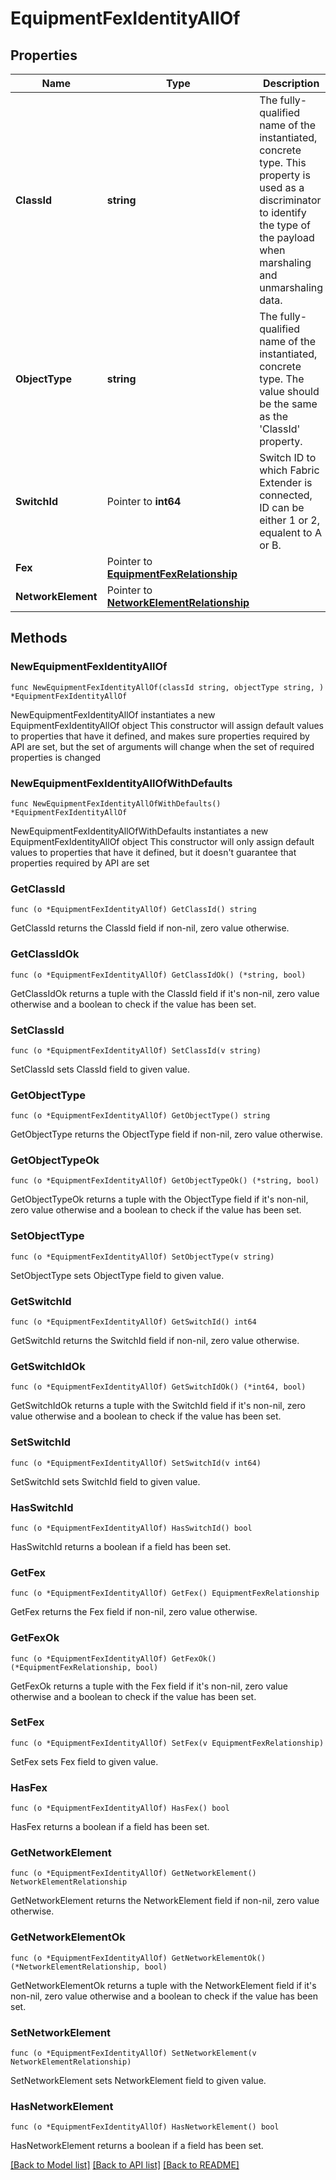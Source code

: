 # EquipmentFexIdentityAllOf

## Properties

Name | Type | Description | Notes
------------ | ------------- | ------------- | -------------
**ClassId** | **string** | The fully-qualified name of the instantiated, concrete type. This property is used as a discriminator to identify the type of the payload when marshaling and unmarshaling data. | [default to "equipment.FexIdentity"]
**ObjectType** | **string** | The fully-qualified name of the instantiated, concrete type. The value should be the same as the &#39;ClassId&#39; property. | [default to "equipment.FexIdentity"]
**SwitchId** | Pointer to **int64** | Switch ID to which Fabric Extender is connected, ID can be either 1 or 2, equalent to A or B. | [optional] [readonly] 
**Fex** | Pointer to [**EquipmentFexRelationship**](EquipmentFexRelationship.md) |  | [optional] 
**NetworkElement** | Pointer to [**NetworkElementRelationship**](NetworkElementRelationship.md) |  | [optional] 

## Methods

### NewEquipmentFexIdentityAllOf

`func NewEquipmentFexIdentityAllOf(classId string, objectType string, ) *EquipmentFexIdentityAllOf`

NewEquipmentFexIdentityAllOf instantiates a new EquipmentFexIdentityAllOf object
This constructor will assign default values to properties that have it defined,
and makes sure properties required by API are set, but the set of arguments
will change when the set of required properties is changed

### NewEquipmentFexIdentityAllOfWithDefaults

`func NewEquipmentFexIdentityAllOfWithDefaults() *EquipmentFexIdentityAllOf`

NewEquipmentFexIdentityAllOfWithDefaults instantiates a new EquipmentFexIdentityAllOf object
This constructor will only assign default values to properties that have it defined,
but it doesn't guarantee that properties required by API are set

### GetClassId

`func (o *EquipmentFexIdentityAllOf) GetClassId() string`

GetClassId returns the ClassId field if non-nil, zero value otherwise.

### GetClassIdOk

`func (o *EquipmentFexIdentityAllOf) GetClassIdOk() (*string, bool)`

GetClassIdOk returns a tuple with the ClassId field if it's non-nil, zero value otherwise
and a boolean to check if the value has been set.

### SetClassId

`func (o *EquipmentFexIdentityAllOf) SetClassId(v string)`

SetClassId sets ClassId field to given value.


### GetObjectType

`func (o *EquipmentFexIdentityAllOf) GetObjectType() string`

GetObjectType returns the ObjectType field if non-nil, zero value otherwise.

### GetObjectTypeOk

`func (o *EquipmentFexIdentityAllOf) GetObjectTypeOk() (*string, bool)`

GetObjectTypeOk returns a tuple with the ObjectType field if it's non-nil, zero value otherwise
and a boolean to check if the value has been set.

### SetObjectType

`func (o *EquipmentFexIdentityAllOf) SetObjectType(v string)`

SetObjectType sets ObjectType field to given value.


### GetSwitchId

`func (o *EquipmentFexIdentityAllOf) GetSwitchId() int64`

GetSwitchId returns the SwitchId field if non-nil, zero value otherwise.

### GetSwitchIdOk

`func (o *EquipmentFexIdentityAllOf) GetSwitchIdOk() (*int64, bool)`

GetSwitchIdOk returns a tuple with the SwitchId field if it's non-nil, zero value otherwise
and a boolean to check if the value has been set.

### SetSwitchId

`func (o *EquipmentFexIdentityAllOf) SetSwitchId(v int64)`

SetSwitchId sets SwitchId field to given value.

### HasSwitchId

`func (o *EquipmentFexIdentityAllOf) HasSwitchId() bool`

HasSwitchId returns a boolean if a field has been set.

### GetFex

`func (o *EquipmentFexIdentityAllOf) GetFex() EquipmentFexRelationship`

GetFex returns the Fex field if non-nil, zero value otherwise.

### GetFexOk

`func (o *EquipmentFexIdentityAllOf) GetFexOk() (*EquipmentFexRelationship, bool)`

GetFexOk returns a tuple with the Fex field if it's non-nil, zero value otherwise
and a boolean to check if the value has been set.

### SetFex

`func (o *EquipmentFexIdentityAllOf) SetFex(v EquipmentFexRelationship)`

SetFex sets Fex field to given value.

### HasFex

`func (o *EquipmentFexIdentityAllOf) HasFex() bool`

HasFex returns a boolean if a field has been set.

### GetNetworkElement

`func (o *EquipmentFexIdentityAllOf) GetNetworkElement() NetworkElementRelationship`

GetNetworkElement returns the NetworkElement field if non-nil, zero value otherwise.

### GetNetworkElementOk

`func (o *EquipmentFexIdentityAllOf) GetNetworkElementOk() (*NetworkElementRelationship, bool)`

GetNetworkElementOk returns a tuple with the NetworkElement field if it's non-nil, zero value otherwise
and a boolean to check if the value has been set.

### SetNetworkElement

`func (o *EquipmentFexIdentityAllOf) SetNetworkElement(v NetworkElementRelationship)`

SetNetworkElement sets NetworkElement field to given value.

### HasNetworkElement

`func (o *EquipmentFexIdentityAllOf) HasNetworkElement() bool`

HasNetworkElement returns a boolean if a field has been set.


[[Back to Model list]](../README.md#documentation-for-models) [[Back to API list]](../README.md#documentation-for-api-endpoints) [[Back to README]](../README.md)


